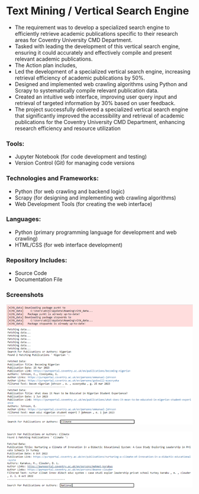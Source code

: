 # Text Mining / Vertical Search Engine

- The requirement was to develop a specialized search engine to efficiently retrieve academic publications specific to their research areas for Coventry University CMD Department.
- Tasked with leading the development of this vertical search engine, ensuring it could accurately and effectively compile and present relevant academic publications.
- The Action plan includes, 
- Led the development of a specialized vertical search engine, increasing retrieval efficiency of academic publications by 50%.
- Designed and implemented web crawling algorithms using Python and Scrapy to systematically compile relevant publication data.
- Created an intuitive web interface, improving user query input and retrieval of targeted information by 30% based on user feedback.
- The project successfully delivered a specialized vertical search engine that significantly improved the accessibility and retrieval of academic publications for the Coventry University CMD Department, enhancing research efficiency and resource utilization

### Tools:
- Jupyter Notebook (for code development and testing)
- Version Control (Git) for managing code versions
  
### Technologies and Frameworks:
- Python (for web crawling and backend logic)
- Scrapy (for designing and implementing web crawling algorithms)
- Web Development Tools (for creating the web interface)
  
### Languages:
- Python (primary programming language for development and web crawling)
- HTML/CSS (for web interface development)
  
### Repository Includes:
- Source Code
- Documentation File

### Screenshots
![image](Screenshots/pic1.png)
<br><br>
![image](Screenshots/pic2.png)
<br><br>
